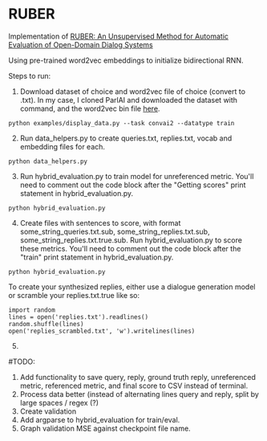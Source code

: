# RUBER
Implementation of [RUBER: An Unsupervised Method for Automatic Evaluation of Open-Domain Dialog Systems](https://arxiv.org/abs/1701.03079)

Using pre-trained word2vec embeddings to initialize bidirectional RNN. 

Steps to run:

1. Download dataset of choice and word2vec file of choice (convert to .txt). In my case, I cloned ParlAI and downloaded the dataset with command, and the word2vec bin file [here](https://github.com/eyaler/word2vec-slim). 
```
python examples/display_data.py --task convai2 --datatype train
```

2. Run data_helpers.py to create queries.txt, replies.txt, vocab and embedding files for each. 
```
python data_helpers.py
```

3. Run hybrid_evaluation.py to train model for unreferenced metric. You'll need to comment out the code block after the "Getting scores" print statement in hybrid_evaluation.py.
```
python hybrid_evaluation.py
```

4. Create files with sentences to score, with format some_string_queries.txt.sub, some_string_replies.txt.sub, some_string_replies.txt.true.sub. Run hybrid_evaluation.py to score these metrics. You'll need to comment out the code block after the "train" print statement in hybrid_evaluation.py. 
```
python hybrid_evaluation.py
```

To create your synthesized replies, either use a dialogue generation model or scramble your replies.txt.true like so: 
```
import random
lines = open('replies.txt').readlines()
random.shuffle(lines)
open('replies_scrambled.txt', 'w').writelines(lines)
```

5. 

#TODO:
1. Add functionality to save query, reply, ground truth reply, unreferenced metric, referenced metric, and final score to CSV instead of terminal.
2. Process data better (instead of alternating lines query and reply, split by large spaces / regex (?)
3. Create validation
4. Add argparse to hybrid_evaluation for train/eval. 
5. Graph validation MSE against checkpoint file name. 
